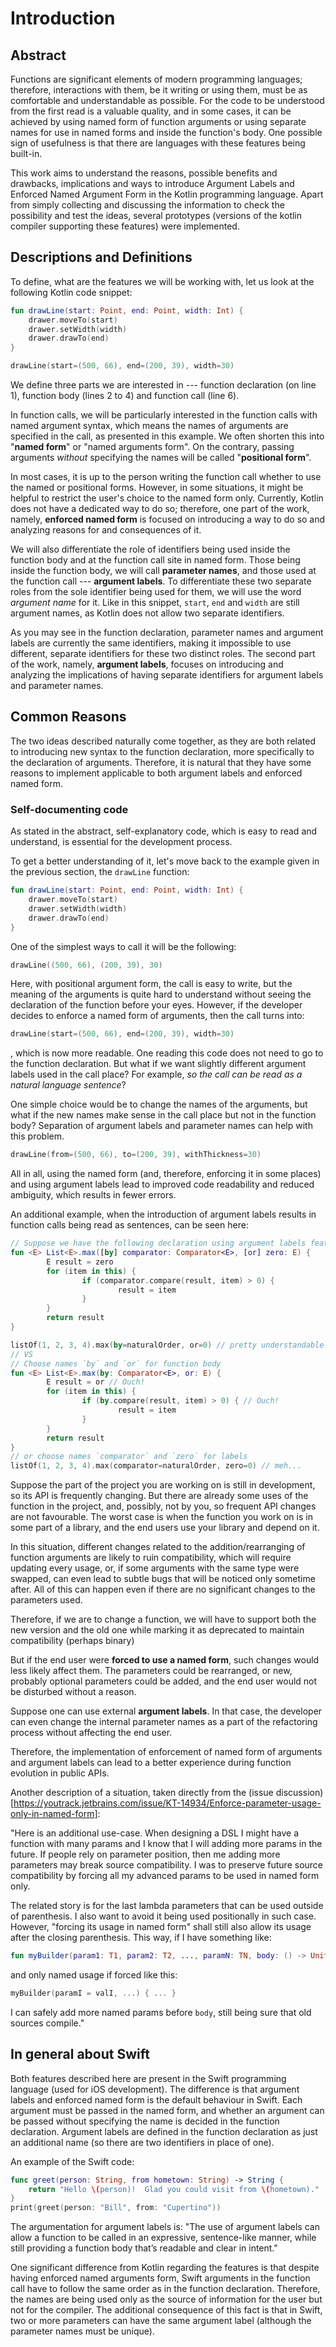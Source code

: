 # Introduction

## Abstract

Functions are significant elements of modern programming languages; therefore, interactions with them, be it writing or using them, must be as comfortable and understandable as possible. For the code to be understood from the first read is a valuable quality, and in some cases, it can be achieved by using named form of function arguments or using separate names for use in named forms and inside the function's body. One possible sign of usefulness is that there are languages with these features being built-in.

This work aims to understand the reasons, possible benefits and drawbacks, implications and ways to introduce Argument Labels and Enforced Named Argument Form in the Kotlin programming language. Apart from simply collecting and discussing the information to check the possibility and test the ideas, several prototypes (versions of the kotlin compiler supporting these features) were implemented.

## Descriptions and Definitions

To define, what are the features we will be working with, let us look at the following Kotlin code snippet:


```kotlin
fun drawLine(start: Point, end: Point, width: Int) {
    drawer.moveTo(start)
    drawer.setWidth(width)
    drawer.drawTo(end)
}

drawLine(start=(500, 66), end=(200, 39), width=30)
```

We define three parts we are interested in --- function declaration (on line 1), function body (lines 2 to 4) and function call (line 6).

In function calls, we will be particularly interested in the function calls with named argument syntax, which means the names of arguments are specified in the call, as presented in this example. We often shorten this into "**named form**" or "named arguments form". On the contrary, passing arguments _without_ specifying the names will be called "**positional form**".

In most cases, it is up to the person writing the function call whether to use the named or positional forms. However, in some situations, it might be helpful to restrict the user's choice to the named form only. Currently, Kotlin does not have a dedicated way to do so; therefore, one part of the work, namely, **enforced named form** is focused on introducing a way to do so and analyzing reasons for and consequences of it.

We will also differentiate the role of identifiers being used inside the function body and at the function call site in named form. Those being inside the function body, we will call **parameter names**, and those used at the function call --- **argument labels**. To differentiate these two separate roles from the sole identifier being used for them, we will use the word _argument name_ for it. Like in this snippet, `start`, `end` and `width` are still argument names, as Kotlin does not allow two separate identifiers.

As you may see in the function declaration, parameter names and argument labels are currently the same identifiers, making it impossible to use different, separate identifiers for these two distinct roles. The second part of the work, namely, **argument labels**, focuses on introducing and analyzing the implications of having separate identifiers for argument labels and parameter names.

## Common Reasons

The two ideas described naturally come together, as they are both related to introducing new syntax to the function declaration, more specifically to the declaration of arguments. Therefore, it is natural that they have some reasons to implement applicable to both argument labels and enforced named form.

### Self-documenting code

As stated in the abstract, self-explanatory code, which is easy to read and understand, is essential for the development process. 

To get a better understanding of it, let's move back to the example given in the previous section, the `drawLine` function:

```kotlin
fun drawLine(start: Point, end: Point, width: Int) {
    drawer.moveTo(start)
    drawer.setWidth(width)
    drawer.drawTo(end)
}
```

One of the simplest ways to call it will be the following:

```kotlin
drawLine((500, 66), (200, 39), 30)
```

Here, with positional argument form, the call is easy to write, but the meaning of the arguments is quite hard to understand without seeing the declaration of the function before your eyes. However, if the developer decides to enforce a named form of arguments, then the call turns into:

```kotlin
drawLine(start=(500, 66), end=(200, 39), width=30)
```

, which is now more readable. One reading this code does not need to go to the function declaration. But what if we want slightly different argument labels used in the call place? For example, _so the call can be read as a natural language sentence_?

One simple choice would be to change the names of the arguments, but what if the new names make sense in the call place but not in the function body? Separation of argument labels and parameter names can help with this problem.

```kotlin
drawLine(from=(500, 66), to=(200, 39), withThickness=30)
```

All in all, using the named form (and, therefore, enforcing it in some places) and using argument labels lead to improved code readability and reduced ambiguity, which results in fewer errors.

An additional example, when the introduction of argument labels results in function calls being read as sentences, can be seen here:

```kotlin
// Suppose we have the following declaration using argument labels feature
fun <E> List<E>.max([by] comparator: Comparator<E>, [or] zero: E) {
        E result = zero
        for (item in this) {
                if (comparator.compare(result, item) > 0) {
                        result = item
                }
        }
        return result
}

listOf(1, 2, 3, 4).max(by=naturalOrder, or=0) // pretty understandable
// VS
// Choose names `by` and `or` for function body
fun <E> List<E>.max(by: Comparator<E>, or: E) {
        E result = or // Ouch!
        for (item in this) {
                if (by.compare(result, item) > 0) { // Ouch!
                        result = item
                }
        }
        return result
}
// or choose names `comparator` and `zero` for labels
listOf(1, 2, 3, 4).max(comparator=naturalOrder, zero=0) // meh...
```

Suppose the part of the project you are working on is still in development, so its API is frequently changing. But there are already some uses of the function in the project, and, possibly, not by you, so frequent API changes are not favourable. The worst case is when the function you work on is in some part of a library, and the end users use your library and depend on it.

In this situation, different changes related to the addition/rearranging of function arguments are likely to ruin compatibility, which will require updating every usage, or, if some arguments with the same type were swapped, can even lead to subtle bugs that will be noticed only sometime after. All of this can happen even if there are no significant changes to the parameters used.

Therefore, if we are to change a function, we will have to support both the new version and the old one while marking it as deprecated to maintain compatibility (perhaps binary)

But if the end user were **forced to use a named form**, such changes would less likely affect them. The parameters could be rearranged, or new, probably optional parameters could be added, and the end user would not be disturbed without a reason.

Suppose one can use external **argument labels**. In that case, the developer can even change the internal parameter names as a part of the refactoring process without affecting the end user.

Therefore, the implementation of enforcement of named form of arguments and argument labels can lead to a better experience during function evolution in public APIs.

Another description of a situation, taken directly from the (issue discussion)[https://youtrack.jetbrains.com/issue/KT-14934/Enforce-parameter-usage-only-in-named-form]:

"Here is an additional use-case. When designing a DSL I might have a function with many params and I know that I will adding more params in the future. If people rely on parameter position, then me adding more parameters may break source compatibility. I was to preserve future source compatibility by forcing all my advanced params to be used in named form only.

The related story is for the last lambda parameters that can be used outside of parenthesis. I also want to avoid it being used positionally in such case. However, "forcing its usage in named form" shall still also allow its usage after the closing parenthesis. This way, if I have something like:

```kotlin
fun myBuilder(param1: T1, param2: T2, ..., paramN: TN, body: () -> Unit)
```

and only named usage if forced like this:

```kotlin
myBuilder(paramI = valI, ...) { ... }
```

I can safely add more named params before `body`, still being sure that old sources compile."

## In general about Swift

Both features described here are present in the Swift programming language (used for iOS development). The difference is that argument labels and enforced named form is the default behaviour in Swift. Each argument must be passed in the named form, and whether an argument can be passed without specifying the name is decided in the function declaration. Argument labels are defined in the function declaration as just an additional name (so there are two identifiers in place of one).

An example of the Swift code:

```swift
func greet(person: String, from hometown: String) -> String {
    return "Hello \(person)!  Glad you could visit from \(hometown)."
}
print(greet(person: "Bill", from: "Cupertino"))
```

The argumentation for argument labels is: "The use of argument labels can allow a function to be called in an expressive, sentence-like manner, while still providing a function body that’s readable and clear in intent."

One significant difference from Kotlin regarding the features is that despite having enforced named arguments form, Swift arguments in the function call have to follow the same order as in the function declaration. Therefore, the names are being used only as the source of information for the user but not for the compiler. The additional consequence of this fact is that in Swift, two or more parameters can have the same argument label (although the parameter names must be unique).
